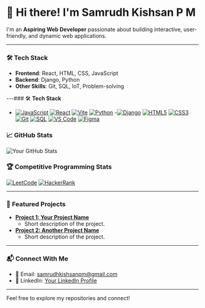 # 👋 Hi there! I'm Samrudh Kishsan P M

I'm an **Aspiring Web Developer** passionate about building interactive, user-friendly, and dynamic web applications.

---

### 🛠️ **Tech Stack**
- **Frontend**: React, HTML, CSS, JavaScript
- **Backend**: Django, Python
- **Other Skills**: Git, SQL, IoT, Problem-solving

---### 🛠️ **Tech Stack**


- [![JavaScript](https://img.shields.io/badge/JavaScript-FFD700?style=for-the-badge&logo=javascript&logoColor=black)](https://www.javascript.com/)
[![React](https://img.shields.io/badge/React-61DAFB?style=for-the-badge&logo=react&logoColor=black)](https://reactjs.org/)
[![Vite](https://img.shields.io/badge/Vite-646CFF?style=for-the-badge&logo=vite&logoColor=white)](https://vitejs.dev/)
[![Python](https://img.shields.io/badge/Python-3776AB?style=for-the-badge&logo=python&logoColor=white)](https://www.python.org/)
-[![Django](https://img.shields.io/badge/Django-092E20?style=for-the-badge&logo=django&logoColor=white)](https://www.djangoproject.com/)
[![HTML5](https://img.shields.io/badge/HTML5-E34F26?style=for-the-badge&logo=html5&logoColor=white)](https://developer.mozilla.org/en-US/docs/Web/HTML)
[![CSS3](https://img.shields.io/badge/CSS3-1572B6?style=for-the-badge&logo=css3&logoColor=white)](https://developer.mozilla.org/en-US/docs/Web/CSS)
[![Git](https://img.shields.io/badge/Git-F05032?style=for-the-badge&logo=git&logoColor=white)](https://git-scm.com/)
[![SQL](https://img.shields.io/badge/SQL-4479A1?style=for-the-badge&logo=MySQL&logoColor=white)](https://www.mysql.com/)
[![VS Code](https://img.shields.io/badge/VS_Code-007ACC?style=for-the-badge&logo=visual-studio-code&logoColor=white)](https://code.visualstudio.com/)
[![Figma](https://img.shields.io/badge/Figma-000000?style=for-the-badge&logo=figma&logoColor=white)](https://www.figma.com/)


### 📈 **GitHub Stats**
![Your GitHub Stats](https://github-readme-stats.vercel.app/api?username=k-ish-san&show_icons=true&theme=highcontrast)

### 🏆 Competitive Programming Stats


[![LeetCode](https://img.shields.io/badge/LeetCode-Profile-FFA116?style=flat&logo=LeetCode)](https://leetcode.com/k-ish-san/)
[![HackerRank](https://img.shields.io/badge/HackerRank-Profile-brightgreen?style=flat&logo=hackerrank)](https://www.hackerrank.com/samrudhkishsanpm)


---

### 📌 **Featured Projects**
- **[Project 1: Your Project Name](https://github.com/yourusername/project-repo)**
  - Short description of the project.
- **[Project 2: Another Project Name](https://github.com/yourusername/another-repo)**
  - Short description of the project.

---

### 📬 **Connect With Me**
- 📧 Email: [samrudhkishsanpm@gmail.com](mailto:samrudhkishsanpm@gmail.com)
- 💼 LinkedIn: [Your LinkedIn Profile](https://linkedin.com/in/your-profile)

---

Feel free to explore my repositories and connect!
